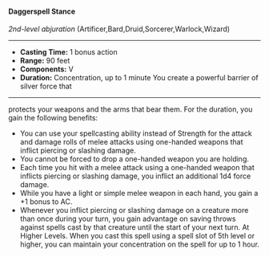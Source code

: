 #### Daggerspell Stance
*2nd-level abjuration* (Artificer,Bard,Druid,Sorcerer,Warlock,Wizard)
___
- **Casting Time:** 1 bonus action
- **Range:** 90 feet
- **Components:** V
- **Duration:** Concentration, up to 1 minute You create a powerful barrier of silver force that
---
protects your weapons and the arms that bear them.
For the duration, you gain the following benefits:
* You can use your spellcasting ability instead of
Strength for the attack and damage rolls of
melee attacks using one-handed weapons that
inflict piercing or slashing damage.
* You cannot be forced to drop a one-handed
weapon you are holding.
* Each time you hit with a melee attack using a
one-handed weapon that inflicts piercing or
slashing damage, you inflict an additional 1d4
force damage.
* While you have a light or simple melee weapon
in each hand, you gain a +1 bonus to AC.
* Whenever you inflict piercing or slashing
damage on a creature more than once during
your turn, you gain advantage on saving throws
against spells cast by that creature until the start
of your next turn.
At Higher Levels.  When you cast this spell using
a spell slot of 5th level or higher, you can maintain
your concentration on the spell for up to 1 hour.
